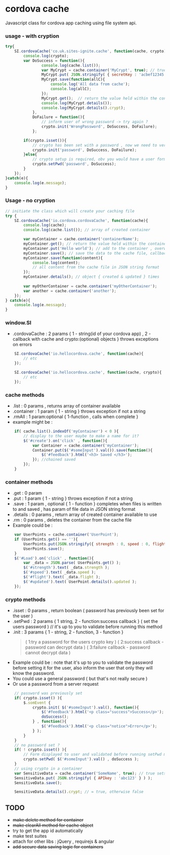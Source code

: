 cordova cache
=============

Javascript class for cordova app caching using file system api.

### usage - with cryption
```js
try{
    SI.cordovaCache('co.uk.sites-ignite.cache', function(cache, crypto){
        console.log(crypto);
        var DoSuccess = function(){
                console.log(cache.list());
                var MyCrypt = cache.container('MyCrypt', true); // true means to encrypt the data , defaults to false
                MyCrypt.put( JSON.stringify( { secretKey : 'acbef12345' } ) );
                MyCrypt.save(function(allC){
                    console.log('All data from cache');
                    console.log(allC);
                });
                MyCrypt.get();  // return the value held within the container
                console.log(MyCrypt.details());
                console.log(MyCrypt.details().crypt);
            },
            DoFailure = function(){
                // inform user of wrong password -> try again ?
                crypto.init('WrongPassword', DoSuccess, DoFailure);
            };

        if(crypto.isset()){
            // crypto has been set with a password , now we need to verify
            crypto.init('password', DoSuccess, DoFailure);
        }else{
            // crypto setup is required, obv you would have a user form & view with PWD vs PWD etc
            crypto.setPwd('password', DoSuccess);
        }
    });
}catch(e){
    console.log(e.message);
}
```

### Usage - no cryption
```js
// initiate the class which will create your caching file
try {
    SI.cordovaCache('io.cordova.cordovaCache', function(cache){
        console.log(cache);
        console.log(cache.list()); // array of created container

        var myContainer = cache.container('containerName');
        myContainer.get(); // return the value held within the container
        myContainer.put('Hello world'); // add to the container , overwrites previous data
        myContainer.save(); // save the data to the cache file, callback option param
        myContainer.save(function(content){
            console.log(content);
            // all content from the cache file in JSON string format
        });
        myContainer.details(); // object { created & updated } times
        
        var myOtherContainer = cache.container('myOtherContainer');
        var another = cache.container('another');
    });
} catch(e){
    console.log(e.message);
}
```

### window.SI
* .cordovaCache : 2 params { 1 - string(id of your cordova app) , 2 - callback with cache and crypto:(optional) objects } throws exceptions on errors

```js
    SI.cordovaCache('io.hellocordova.cache', function(cache){
        // etc
    });
```
```js
    SI.cordovaCache('io.hellocordova.cache', function(cache, crypto){
        // etc
    });
```
### cache methods
* .list : 0 params , returns array of container available
* .container : 1 param { 1 - string } throws exception if not a string
* .rmAll    : 1 param:optional { 1-function , calls when complete }
* example might be :
```js
    if( cache.list().indexOf('myContainer') < 0 ){
        // display to the user maybe to make a name for it?
        $('#create').on('click' , function(){
            var Container = cache.container('myContainer');
            Container.put($('#someInput').val()).save(function(){
                $('#feedback').html('<h3> Saved </h3>');
            }); //chained saved
        });
    }
```
### container methods
* .get  : 0 param
* .put  : 1 param { 1 - string } throws exception if not a string
* .save : 1 param , optional { 1 - function } completes when files is written to and saved , has param of file data in JSON string format
* .details : 0 params , return array of created container available to use
* .rm    : 0 params , deletes the container from the cache file
* Example could be :
```js
    var UserPoints = cache.container('UserPoint');
    if (UserPoints.get() == ''){
        UserPoints.put(JSON.stringify({ strength : 0, speed : 0, flight : 0 }));
        UserPoints.save();
    }
    $('#Load').on('click' , function(){
        var _data = JSON.parse( UserPoints.get() );
        $('#strength').text( _data.strength );
        $('#speed').text( _data.speed );
        $('#flight').text( _data.flight );
        $('#updated').text( UserPoint.details().updated );
    });
```
### crypto methods
* .isset : 0 params , return boolean ( password has previously been set for the user )
* .setPwd : 2 params { 1 string, 2 - function:success callback } ( set the users password ) // it's up to you to validate before running this method
* .init : 3 params { 1 - string, 2 - function, 3 - function }
    > ( 1:try a password for the users crypto key )
    > ( 2:success callback - password can decrypt data )
    > ( 3:failure callback - password cannot decrypt data )
* Example could be : note that it's up to you to validate the password before setting it for the user, also inform the user that only they will know the password.
* You could use a general password ( but that's not really secure )
* Or use a password from a server request
```js
    // password was previously set
    if( crypto.isset() ){
        $.somEvent {
            crypto.init( $('#someInput').val(), function(){
                $('#feedback').html('<p class="success">Success</p>');
                doSuccess();
            } , function(){
                $('#feedback').html('<p class="notice">Error</p>');
            } );
        }
    }
    // no password set ?
    if( ! crypto.isset() ){
        // Form displayed to user and validated before running setPwd method
        crypto.setPwd( $('#someInput').val() , doSuccess );
    }
    // using crypto in a container
    var SensitiveData = cache.container('SomeName', true); // true sets it to use crypto : defaults false
    SensitiveData.put( JSON.stringify( { APIkey : 'abc123' } ) );
    SensitiveData.save();

    SensitiveData.details().crypt; // = true, otherwise false
```
## TODO
* ~~make delete method for container~~
* ~~make clearAll method for cache object~~
* try to get the app id automatically
* make test suites
* attach for other libs : jQuery , requirejs & angular
* ~~add secure data saving logic for containers~~
